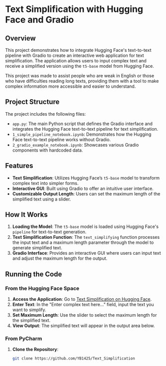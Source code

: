 # Text Simplification with Hugging Face and Gradio

## Overview

This project demonstrates how to integrate Hugging Face's text-to-text pipeline with Gradio to create an interactive web application for text simplification. The application allows users to input complex text and receive a simplified version using the `t5-base` model from Hugging Face.

This project was made to assist people who are weak in English or those who have difficulties reading long texts, providing them with a tool to make complex information more accessible and easier to understand.

## Project Structure

The project includes the following files:

- `app.py`: The main Python script that defines the Gradio interface and integrates the Hugging Face text-to-text pipeline for text simplification.
- `1_simple_pipeline_notebook.ipynb`: Demonstrates how the Hugging Face text-to-text pipeline works without Gradio.
- `2_gradio_example_notebook.ipynb`: Showcases various Gradio components with hardcoded data.

## Features

- **Text Simplification**: Utilizes Hugging Face’s `t5-base` model to transform complex text into simpler forms.
- **Interactive GUI**: Built using Gradio to offer an intuitive user interface.
- **Customizable Output Length**: Users can set the maximum length of the simplified text using a slider.

## How It Works

1. **Loading the Model**: The `t5-base` model is loaded using Hugging Face's `pipeline` for text-to-text generation.
2. **Text Simplification Function**: The `text_simplifying` function processes the input text and a maximum length parameter through the model to generate simplified text.
3. **Gradio Interface**: Provides an interactive GUI where users can input text and adjust the maximum length for the output.

## Running the Code

### From the Hugging Face Space

1. **Access the Application**: Go to [Text Simplification on Hugging Face](https://huggingface.co/spaces/YB1425/Text_Simplification).
2. **Enter Text**: In the "Enter complex text here..." field, input the text you want to simplify.
3. **Set Maximum Length**: Use the slider to select the maximum length for the simplified text.
4. **View Output**: The simplified text will appear in the output area below.

### From PyCharm

1. **Clone the Repository**:
   ```bash
   git clone https://github.com/YB1425/Text_Simplification
